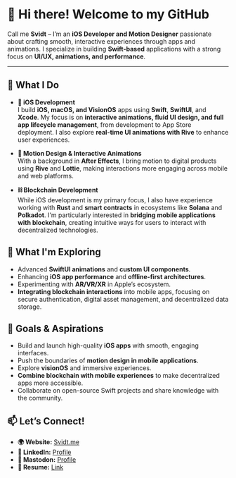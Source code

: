 # 👋 Hi there! Welcome to my GitHub  

Call me **Svidt** – I’m an **iOS Developer and Motion Designer** passionate about crafting smooth, interactive experiences through apps and animations. I specialize in building **Swift-based** applications with a strong focus on **UI/UX, animations, and performance**.  

---

## 🚀 What I Do  

- **📱 iOS Development**  
  I build **iOS, macOS, and VisionOS** apps using **Swift**, **SwiftUI**, and **Xcode**. My focus is on **interactive animations, fluid UI design, and full app lifecycle management**, from development to App Store deployment. I also explore **real-time UI animations with Rive** to enhance user experiences.  

- **🎨 Motion Design & Interactive Animations**  
  With a background in **After Effects**, I bring motion to digital products using **Rive** and **Lottie**, making interactions more engaging across mobile and web platforms.  

- **⛓️ Blockchain Development**  
  While iOS development is my primary focus, I also have experience working with **Rust** and **smart contracts** in ecosystems like **Solana** and **Polkadot**. I'm particularly interested in **bridging mobile applications with blockchain**, creating intuitive ways for users to interact with decentralized technologies.  

## 🌱 What I'm Exploring  

- Advanced **SwiftUI animations** and **custom UI components**.  
- Enhancing **iOS app performance** and **offline-first architectures**.  
- Experimenting with **AR/VR/XR** in Apple’s ecosystem.  
- **Integrating blockchain interactions** into mobile apps, focusing on secure authentication, digital asset management, and decentralized data storage.  

## 🎯 Goals & Aspirations  

- Build and launch high-quality **iOS apps** with smooth, engaging interfaces.  
- Push the boundaries of **motion design in mobile applications**.  
- Explore **visionOS** and immersive experiences.  
- **Combine blockchain with mobile experiences** to make decentralized apps more accessible.  
- Collaborate on open-source Swift projects and share knowledge with the community.  

## 📫 Let’s Connect!  

- **🌍 Website:** [Svidt.me](https://svidt.framer.website/)  
- **💼 LinkedIn:** [Profile](https://linkedin.com/in/svidt)  
- **🦣 Mastodon:** [Profile](https://mastodon.social/@svidt) 
- **📎 Resume:** [Link](RESUME.md)  
